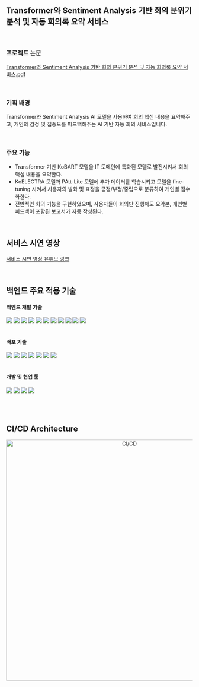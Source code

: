 ## **Transformer와 Sentiment Analysis 기반 회의 분위기 분석 및 자동 회의록 요약 서비스**

<br>

### **프로젝트 논문**
[Transformer와 Sentiment Analysis 기반 회의 분위기 분석 및 자동 회의록 요약 서비스.pdf](https://github.com/user-attachments/files/16283198/Transformer.Sentiment.Analysis.pdf)

<br>

### **기획 배경**
Transformer와 Sentiment Analysis AI 모델을 사용하여 회의 핵심 내용을 요약해주고, 개인의 감정 및 집중도를 피드백해주는 AI 기반 자동 회의 서비스입니다.

<br>

### **주요 기능**
- Transformer 기반 KoBART 모델을 IT 도메인에 특화된 모델로 발전시켜서 회의 핵심 내용을 요약한다.
- KoELECTRA 모델과 PAtt-Lite 모델에 추가 데이터를 학습시키고 모델을 fine-tuning 시켜서 사용자의 발화 및 표정을 긍정/부정/중립으로 분류하여 개인별 점수화한다.
- 전반적인 회의 기능을 구현하였으며, 사용자들이 회의만 진행해도 요약본, 개인별 피드백이 포함된 보고서가 자동 작성된다.

<br>

## **서비스 시연 영상**


[서비스 시연 영상 유튜브 링크](https://www.youtube.com/embed/naqC0PjFeI8)



<br>

## **백엔드 주요 적용 기술**

#### **백엔드 개발 기술**

<div>
<img src="https://img.shields.io/badge/java-007396?style=for-the-badge&logo=java&logoColor=white">
<img src="https://img.shields.io/badge/spring boot-6DB33F?style=for-the-badge&logo=springboot&logoColor=green">
<img src="https://img.shields.io/badge/gradle-02303A?style=for-the-badge&logo=gradle&logoColor=white">
<img src="https://img.shields.io/badge/spring data jpa-6DB33F?style=for-the-badge&logo=spring data jpa&logoColor=white">
<img src="https://img.shields.io/badge/spring security-6DB33F?style=for-the-badge&logo=springsecurity&logoColor=green">
<img src="https://img.shields.io/badge/jwt-25A162?style=for-the-badge&logo=jwt&logoColor=black">
<img src="https://img.shields.io/badge/mysql-4479A1?style=for-the-badge&logo=mysql&logoColor=white">
<img src="https://img.shields.io/badge/mongoDB-47A248?style=for-the-badge&logo=mongoDB&logoColor=green">
<img src="https://img.shields.io/badge/junit5-25A162?style=for-the-badge&logo=junit5&logoColor=black">
<img src="https://img.shields.io/badge/webRTC-333333?style=for-the-badge&logo=webRTC&logoColor=white">
<img src="https://img.shields.io/badge/oepnVidu-232F3E?style=for-the-badge&logo=openVidu&logoColor=black">
</div>


<br>


#### **배포 기술**

<div>
<img src="https://img.shields.io/badge/github actions-2088FF?style=for-the-badge&logo=githubactions&logoColor=black">
<img src="https://img.shields.io/badge/docker-2496ED?style=for-the-badge&logo=docker&logoColor=black">
<img src="https://img.shields.io/badge/amazon aws-232F3E?style=for-the-badge&logo=amazonaws&logoColor=white">
<img src="https://img.shields.io/badge/ubuntu-E95420?style=for-the-badge&logo=ubuntu&logoColor=black">
<img src="https://img.shields.io/badge/amazon ec2-FF9900?style=for-the-badge&logo=/amazonec2&logoColor=black">
<img src="https://img.shields.io/badge/amazon rds-527FFF?style=for-the-badge&logo=amazonrds&logoColor=black">
<img src="https://img.shields.io/badge/Atlas-47A248?style=for-the-badge&logo=Atlas&logoColor=green">
</div>

<br>


#### **개발 및 협업 툴**

<div>
<img src="https://img.shields.io/badge/intellij idea-000000?style=for-the-badge&logo=intellijidea&logoColor=white">
<img src="https://img.shields.io/badge/github-181717?style=for-the-badge&logo=github&logoColor=white">
<img src="https://img.shields.io/badge/swagger-85EA2D?style=for-the-badge&logo=swagger&logoColor=green">
<img src="https://img.shields.io/badge/discord-5865F2?style=for-the-badge&logo=discord&logoColor=black">
</div>

<br>
<br>


<br>

## **CI/CD Architecture**
<div align="center">
    <img width="650" alt="CI/CD" src="https://github.com/user-attachments/assets/ba1a791b-6764-4cc6-bf38-37fed16096ca">
</div>
